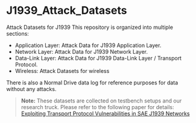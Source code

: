# J1939_Attack_Datasets
Attack Datasets for J1939
This repository is organized into multiple sections:
* Application Layer: Attack Data for J1939 Application Layer.
* Network Layer: Attack Data for J1939 Network Layer.
* Data-Link Layer: Attack Data for J1939 Data-Link Layer / Transport Protocol.
* Wireless: Attack Datasets for wireless 
  
There is also a Normal Drive data log for reference purposes for data without any attacks.

> **Note:** These datasets are collected on testbench setups and our research truck. Please refer to the following paper for details: [Exploiting Transport Protocol Vulnerabilities in SAE J1939 Networks](https://www.ndss-symposium.org/ndss-paper/auto-draft-384/)

